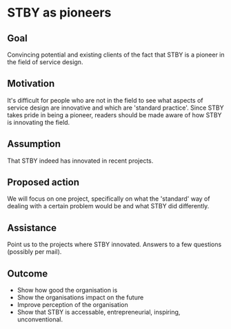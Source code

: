 # STBY as pioneers

## Goal

Convincing potential and existing clients of the fact that STBY is a pioneer in the field of service design.

## Motivation

It's difficult for people who are not in the field to see what aspects of service design are innovative and which are 'standard practice'. Since STBY takes pride in being a pioneer, readers should be made aware of how STBY is innovating the field.

## Assumption

That STBY indeed has innovated in recent projects.

## Proposed action

We will focus on one project, specifically on what the 'standard' way of dealing with a certain problem would be and what STBY did differently.

## Assistance

Point us to the projects where STBY innovated. Answers to a few questions (possibly per mail).

## Outcome

* Show how good the organisation is
* Show the organisations impact on the future
* Improve perception of the organisation
* Show that STBY is accessable, entrepreneurial, inspiring, unconventional.

